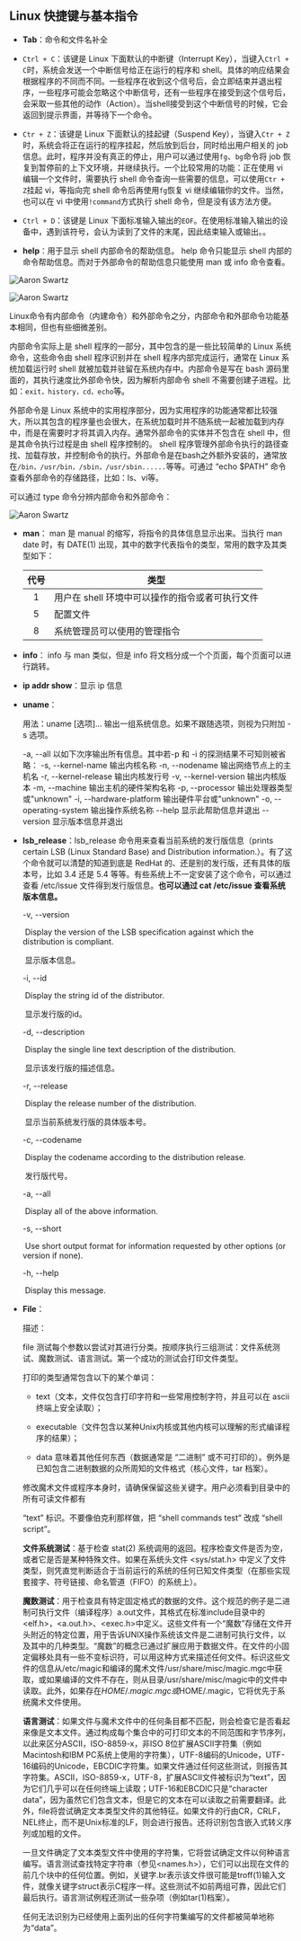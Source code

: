 ## Linux 快捷键与基本指令

- **Tab**：命令和文件名补全

- `Ctrl + C`：该键是 Linux 下面默认的中断键（Interrupt Key），当键入`Ctrl + C`时，系统会发送一个中断信号给正在运行的程序和 shell。具体的响应结果会根据程序的不同而不同。一些程序在收到这个信号后，会立即结束并退出程序，一些程序可能会忽略这个中断信号，还有一些程序在接受到这个信号后，会采取一些其他的动作（Action）。当shell接受到这个中断信号的时候，它会返回到提示界面，并等待下一个命令。

- `Ctr + Z`：该键是 Linux 下面默认的挂起键（Suspend Key），当键入`Ctr + Z`时，系统会将正在运行的程序挂起，然后放到后台，同时给出用户相关的 job 信息。此时，程序并没有真正的停止，用户可以通过使用`fg`、`bg`命令将 job 恢复到暂停前的上下文环境，并继续执行。一个比较常用的功能：正在使用 vi 编辑一个文件时，需要执行 shell 命令查询一些需要的信息，可以使用`Ctr + Z`挂起 vi，等指向完 shell 命令后再使用`fg`恢复 vi 继续编辑你的文件。当然，也可以在 vi 中使用`!command`方式执行 shell 命令，但是没有该方法方便。

- `Ctrl + D`：该键是 Linux 下面标准输入输出的`EOF`。在使用标准输入输出的设备中，遇到该符号，会认为读到了文件的末尾，因此结束输入或输出。。

- **help**：用于显示 shell 内部命令的帮助信息。 help 命令只能显示 shell 内部的命令帮助信息。而对于外部命令的帮助信息只能使用 man 或 info 命令查看。

  

![Aaron Swartz](https://raw.githubusercontent.com/BufferedStream/cs-learning-notes/master/notes/images/linux%E5%BF%AB%E6%8D%B7%E9%94%AE%E4%B8%8E%E5%B8%B8%E7%94%A8%E6%8C%87%E4%BB%A41.png)



![Aaron Swartz](https://raw.githubusercontent.com/BufferedStream/cs-learning-notes/master/notes/images/linux快捷键与常用指令2.png)



Linux命令有内部命令（内建命令）和外部命令之分，内部命令和外部命令功能基本相同，但也有些细微差别。

内部命令实际上是 shell 程序的一部分，其中包含的是一些比较简单的 Linux 系统命令，这些命令由 shell 程序识别并在 shell 程序内部完成运行，通常在 Linux 系统加载运行时 shell 就被加载并驻留在系统内存中。内部命令是写在 bash 源码里面的，其执行速度比外部命令快，因为解析内部命令 shell 不需要创建子进程。比如：`exit，history，cd，echo`等。

外部命令是 Linux 系统中的实用程序部分，因为实用程序的功能通常都比较强大，所以其包含的程序量也会很大，在系统加载时并不随系统一起被加载到内存中，而是在需要时才将其调入内存。通常外部命令的实体并不包含在 shell 中，但是其命令执行过程是由 shell 程序控制的。 shell 程序管理外部命令执行的路径查找、加载存放，并控制命令的执行。外部命令是在bash之外额外安装的，通常放在`/bin，/usr/bin，/sbin，/usr/sbin......`等等。可通过 “echo $PATH” 命令查看外部命令的存储路径，比如：ls、vi等。

可以通过 type 命令分辨内部命令和外部命令：



![Aaron Swartz](https://raw.githubusercontent.com/BufferedStream/cs-learning-notes/master/notes/images/linux%E5%BF%AB%E6%8D%B7%E9%94%AE%E4%B8%8E%E5%B8%B8%E7%94%A8%E6%8C%87%E4%BB%A43.png)



- **man**： man 是 manual 的缩写，将指令的具体信息显示出来。当执行 man date 时，有 DATE(1) 出现，其中的数字代表指令的类型，常用的数字及其类型如下：

  | 代号 | 类型                                            |
  | :--: | ----------------------------------------------- |
  |  1   | 用户在 shell 环境中可以操作的指令或者可执行文件 |
  |  5   | 配置文件                                        |
  |  8   | 系统管理员可以使用的管理指令                    |



- **info**： info 与 man 类似，但是 info 将文档分成一个个页面，每个页面可以进行跳转。

- **ip addr show**：显示 ip 信息

- **uname**：

  用法：uname [选项]...
  输出一组系统信息。如果不跟随选项，则视为只附加 -s 选项。

    -a, --all                     以如下次序输出所有信息。其中若-p 和 -i 的探测结果不可知则被省略：
    -s, --kernel-name             输出内核名称
    -n, --nodename                输出网络节点上的主机名
    -r, --kernel-release          输出内核发行号
    -v, --kernel-version          输出内核版本
    -m, --machine         输出主机的硬件架构名称
    -p, --processor               输出处理器类型或"unknown"
    -i, --hardware-platform       输出硬件平台或"unknown"
    -o, --operating-system        输出操作系统名称
        --help            显示此帮助信息并退出
        --version         显示版本信息并退出



- **lsb_release**：lsb_release 命令用来查看当前系统的发行版信息（prints certain LSB (Linux Standard Base) and Distribution information.）。有了这个命令就可以清楚的知道到底是 RedHat 的、还是别的发行版，还有具体的版本号，比如 3.4 还是 5.4 等等。有些系统上不一定安装了这个命令，可以通过查看 /etc/issue 文件得到发行版信息。**也可以通过 cat /etc/issue 查看系统版本信息。**

  -v, --version

  ​          Display the version of the LSB specification against which the distribution is compliant.

  ​		  显示版本信息。

     -i, --id

  ​          Display the string id of the distributor.

  ​		  显示发行版的id。

     -d, --description

  ​          Display the single line text description of the distribution.

  ​		  显示该发行版的描述信息。

     -r, --release

  ​          Display the release number of the distribution.

  ​		  显示当前系统发行版的具体版本号。

     -c, --codename

  ​          Display the codename according to the distribution release.

  ​		  发行版代号。

     -a, --all

  ​          Display all of the above information.

     -s, --short

  ​          Use short output format for information requested by other options (or version if none).

     -h, --help

  ​          Display this message.



- **File**：

  描述：

  file 测试每个参数以尝试对其进行分类。按顺序执行三组测试：文件系统测试、魔数测试、语言测试。第一个成功的测试会打印文件类型。

  打印的类型通常包含以下的某个单词：

  - text（文本，文件仅包含打印字符和一些常用控制字符，并且可以在 ascii 终端上安全读取）；

  - executable（文件包含以某种Unix内核或其他内核可以理解的形式编译程序的结果）；

  - data 意味着其他任何东西（数据通常是 “二进制” 或不可打印的）。例外是已知包含二进制数据的众所周知的文件格式（核心文件，tar 档案）。

    

  修改魔术文件或程序本身时，请确保保留这些关键字。用户必须看到目录中的所有可读文件都有

   “text” 标识。不要像伯克利那样做，把 “shell commands test” 改成 “shell script”。

  **文件系统测试**：基于检查 stat(2) 系统调用的返回。程序检查文件是否为空，或者它是否是某种特殊文件。如果在系统头文件 <sys/stat.h> 中定义了文件类型，则凭直觉判断适合于当前运行的系统的任何已知文件类型（在那些实现套接字、符号链接、命名管道（FIFO）的系统上）。

  **魔数测试**：用于检查具有特定固定格式的数据的文件。这个规范的例子是二进制可执行文件（编译程序）a.out文件，其格式在标准include目录中的<elf.h>，<a.out.h>、<exec.h>中定义。这些文件有一个“魔数”存储在文件开头附近的特定位置，用于告诉UNIX操作系统该文件是二进制可执行文件，以及其中的几种类型。“魔数”的概念已通过扩展应用于数据文件。在文件的小固定偏移处具有一些不变标识符，可以用这种方式来描述任何文件。标识这些文件的信息从/etc/magic和编译的魔术文件/usr/share/misc/magic.mgc中获取，或如果编译的文件不存在，则从目录/usr/share/misc/magic中的文件中读取。此外，如果存在$HOME/.magic.mgc或$HOME/.magic，它将优先于系统魔术文件使用。

  **语言测试**：如果文件与魔术文件中的任何条目都不匹配，则会检查它是否看起来像是文本文件。通过构成每个集合中的可打印文本的不同范围和字节序列，以此来区分ASCII，ISO-8859-x，非ISO 8位扩展ASCII字符集（例如Macintosh和IBM PC系统上使用的字符集），UTF-8编码的Unicode，UTF-16编码的Unicode，EBCDIC字符集。如果文件通过任何这些测试，则报告其字符集。ASCII，ISO-8859-x，UTF-8，扩展ASCII文件被标识为“text”，因为它们几乎可以在任何终端上读取；UTF-16和EBCDIC只是“character data”，因为虽然它们包含文本，但是它的文本在可以读取之前需要翻译。此外，file将尝试确定文本类型文件的其他特征。如果文件的行由CR，CRLF，NEL终止，而不是Unix标准的LF，则会进行报告。还将识别包含嵌入式转义序列或加粗的文件。

  一旦文件确定了文本类型文件中使用的字符集，它将尝试确定文件以何种语言编写。语言测试查找特定字符串（参见<names.h>），它们可以出现在文件的前几个块中的任何位置。例如，关键字.br表示该文件很可能是troff(1)输入文件，就像关键字struct表示C程序一样。这些测试不如前两组可靠，因此它们最后执行。语言测试例程还测试一些杂项（例如tar(1)档案）。

  任何无法识别为已经使用上面列出的任何字符集编写的文件都被简单地称为“data”。